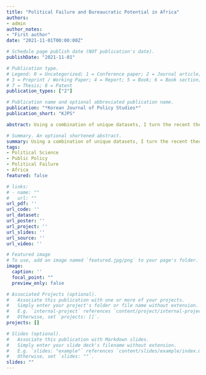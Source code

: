 ```yaml
---
title: "Political Failure and Bureaucratic Potential in Africa"
authors:
- admin
author_notes:
- "First author"
date: "2021-11-01T00:00:00Z"

# Schedule page publish date (NOT publication's date).
publishDate: "2021-11-01"

# Publication type.
# Legend: 0 = Uncategorized; 1 = Conference paper; 2 = Journal article;
# 3 = Preprint / Working Paper; 4 = Report; 5 = Book; 6 = Book section;
# 7 = Thesis; 8 = Patent
publication_types: ["2"]

# Publication name and optional abbreviated publication name.
publication: "*Korean Journal of Policy Studies*"
publication_short: "KJPS"

abstract: Using a combination of unique datasets, I turn the recent theories on political failure into testable propositions for how these processes unfold in the African context. 

# Summary. An optional shortened abstract.
summary: Using a combination of unique datasets, I turn the recent theories on political failure into testable propositions for how these processes unfold in the African context. 
tags:
- Political Science
- Public Policy
- Political Failure
- Africa
featured: false

# links:
# - name: ""
#   url: ""
url_pdf: ''
url_code: ''
url_dataset:
url_poster: ''
url_project: ''
url_slides: ''
url_source: ''
url_video: ''

# Featured image
# To use, add an image named `featured.jpg/png` to your page's folder. 
image:
  caption: ''
  focal_point: ""
  preview_only: false

# Associated Projects (optional).
#   Associate this publication with one or more of your projects.
#   Simply enter your project's folder or file name without extension.
#   E.g. `internal-project` references `content/project/internal-project/index.md`.
#   Otherwise, set `projects: []`.
projects: []

# Slides (optional).
#   Associate this publication with Markdown slides.
#   Simply enter your slide deck's filename without extension.
#   E.g. `slides: "example"` references `content/slides/example/index.md`.
#   Otherwise, set `slides: ""`.
slides: ""
---
```



